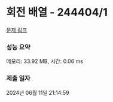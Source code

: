 # 회전 배열 - 244404/1 

[문제 링크](https://level.goorm.io/exam/244404/%ED%9A%8C%EC%A0%84-%EB%B0%B0%EC%97%B4/quiz/1) 

### 성능 요약

메모리: 33.92 MB, 시간: 0.06 ms

### 제출 일자

2024년 06월 11일 21:14:59

